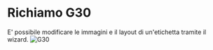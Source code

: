 # Richiamo G30
E' possibile modificare le immagini e il layout di un'etichetta tramite il wizard.
![G30](http://localhost:3000/immagini/MBDOC_OPE-LOCDEV_01/G30.png)